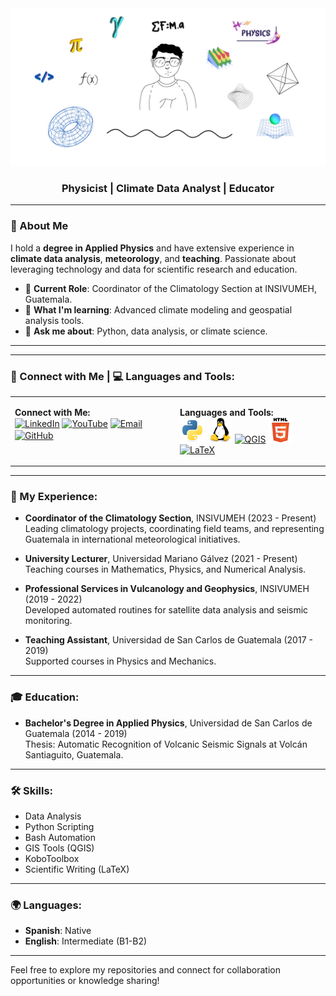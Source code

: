   <div id="header" align="center">
  <img src="picture.png" width="600"/>
</div>

<h3 align="center">Physicist | Climate Data Analyst | Educator</h3>

---

### 🌟 About Me
I hold a **degree in Applied Physics** and have extensive experience in **climate data analysis**, **meteorology**, and **teaching**. Passionate about leveraging technology and data for scientific research and education.

- 🔭 **Current Role**: Coordinator of the Climatology Section at INSIVUMEH, Guatemala.
- 🌱 **What I'm learning**: Advanced climate modeling and geospatial analysis tools.
- 💬 **Ask me about**: Python, data analysis, or climate science.

---

---

### 🔗 Connect with Me | 💻 Languages and Tools:
<table>
<tr>
<td valign="top">
  
**Connect with Me:**  
<a href="https://linkedin.com/in/peter-argueta-a5b2a21a4/" target="_blank"><img align="center" src="https://raw.githubusercontent.com/rahuldkjain/github-profile-readme-generator/master/src/images/icons/Social/linked-in-alt.svg" alt="LinkedIn" height="30" width="40" /></a>
<a href="https://youtube.com/@pitercios03" target="_blank"><img align="center" src="https://raw.githubusercontent.com/rahuldkjain/github-profile-readme-generator/master/src/images/icons/Social/youtube.svg" alt="YouTube" height="30" width="40" /></a>
<a href="mailto:peterarguedo@gmail.com"><img align="center" src="https://cdn-icons-png.flaticon.com/512/732/732200.png" alt="Email" height="30" width="40" /></a>
<a href="https://github.com/PeterArgueta" target="_blank"><img align="center" src="https://raw.githubusercontent.com/rahuldkjain/github-profile-readme-generator/master/src/images/icons/Social/github.svg" alt="GitHub" height="30" width="40" /></a>

</td>
<td valign="top">

**Languages and Tools:**  
<a href="https://www.python.org" target="_blank" rel="noreferrer"><img src="https://raw.githubusercontent.com/devicons/devicon/master/icons/python/python-original.svg" alt="Python" width="40" height="40"/></a>
<a href="https://www.linux.org/" target="_blank" rel="noreferrer"><img src="https://raw.githubusercontent.com/devicons/devicon/master/icons/linux/linux-original.svg" alt="Linux" width="40" height="40"/></a>
<a href="https://www.qgis.org/en/site/" target="_blank" rel="noreferrer"><img src="https://upload.wikimedia.org/wikipedia/commons/0/0d/QGIS_logo_new.svg" alt="QGIS" width="40" height="40"/></a>
<a href="https://www.w3.org/html/" target="_blank" rel="noreferrer"><img src="https://raw.githubusercontent.com/devicons/devicon/master/icons/html5/html5-original-wordmark.svg" alt="HTML5" width="40" height="40"/></a>
<a href="https://www.latex-project.org/" target="_blank" rel="noreferrer"><img src="https://upload.wikimedia.org/wikipedia/commons/9/92/LaTeX_logo.svg" alt="LaTeX" width="40" height="40"/></a>

</td>
</tr>
</table>

---

### 📂 My Experience:
- **Coordinator of the Climatology Section**, INSIVUMEH (2023 - Present)  
  Leading climatology projects, coordinating field teams, and representing Guatemala in international meteorological initiatives.

- **University Lecturer**, Universidad Mariano Gálvez (2021 - Present)  
  Teaching courses in Mathematics, Physics, and Numerical Analysis.

- **Professional Services in Vulcanology and Geophysics**, INSIVUMEH (2019 - 2022)  
  Developed automated routines for satellite data analysis and seismic monitoring.

- **Teaching Assistant**, Universidad de San Carlos de Guatemala (2017 - 2019)  
  Supported courses in Physics and Mechanics.

---

### 🎓 Education:
- **Bachelor's Degree in Applied Physics**, Universidad de San Carlos de Guatemala (2014 - 2019)  
  Thesis: Automatic Recognition of Volcanic Seismic Signals at Volcán Santiaguito, Guatemala.

---

### 🛠️ Skills:
- Data Analysis
- Python Scripting
- Bash Automation
- GIS Tools (QGIS)
- KoboToolbox
- Scientific Writing (LaTeX)

---

### 🌍 Languages:
- **Spanish**: Native
- **English**: Intermediate (B1-B2)

---

Feel free to explore my repositories and connect for collaboration opportunities or knowledge sharing!

